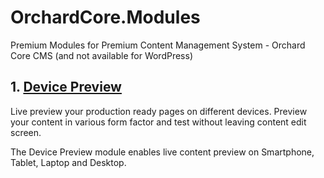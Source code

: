 # OrchardCore.Modules
Premium Modules for Premium Content Management System - Orchard Core CMS (and not available for WordPress)



 ## 1. [Device Preview](DevicePreview/README.md)

 
Live preview your production ready pages on different devices. Preview your content in various form factor and test without leaving content edit screen.  

The Device Preview module enables live content preview on Smartphone, Tablet, Laptop and Desktop.

